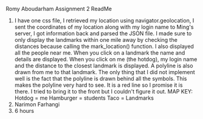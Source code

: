Romy Aboudarham
Assignment 2 ReadMe

1. I have one css file, I retrieved my location using navigator.geolocation, I sent the coordinates of my location along with my login name to Ming's server, I got information back and parsed the JSON file. I made sure to only display the landmarks within one mile away by checking the distances because calling the mark_location() function. I also displayed all the people near me. When you click on a landmark the name and details are displayed. When you click on me (the hotdog), my login name and the distance to the closest landmark is displayed. A polyline is also drawn from me to that landmark. The only thing that I did not implement well is the fact that the polyline is drawn behind all the symbols. This makes the polyline very hard to see. It is a red line so I promise it is there. I tried to bring it to the front but I couldn't figure it out. 
MAP KEY:
	Hotdog = me
	Hamburger = students
	Taco = Landmarks
2. Narimon Farhangi
3. 6 hours
